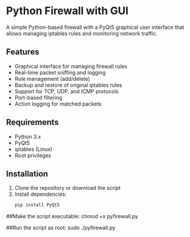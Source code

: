 # Python Firewall with GUI

A simple Python-based firewall with a PyQt5 graphical user interface that allows managing iptables rules and monitoring network traffic.

## Features

- Graphical interface for managing firewall rules
- Real-time packet sniffing and logging
- Rule management (add/delete)
- Backup and restore of original iptables rules
- Support for TCP, UDP, and ICMP protocols
- Port-based filtering
- Action logging for matched packets

## Requirements

- Python 3.x
- PyQt5
- iptables (Linux)
- Root privileges

## Installation

1. Clone the repository or download the script
2. Install dependencies:
   ```bash
   pip install PyQt5
   
##Make the script executable:
chmod +x pyfirewall.py


##Run the script as root:
sudo ./pyfirewall.py
